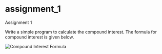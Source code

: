 # assignment_1
Assignment 1

Write a simple program to calculate the compound interest. The formula for compound interest is given below.

![Compound Interest Formula]()
